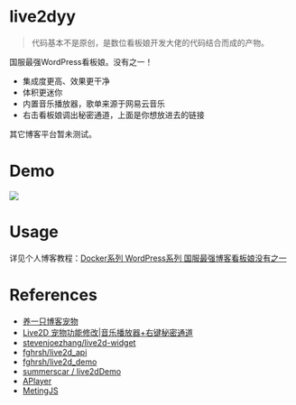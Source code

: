 # live2dyy

> 代码基本不是原创，是数位看板娘开发大佬的代码结合而成的产物。

国服最强WordPress看板娘。没有之一！

+ 集成度更高、效果更干净
+ 体积更迷你
+ 内置音乐播放器，歌单来源于网易云音乐
+ 右击看板娘调出秘密通道，上面是你想放进去的链接

其它博客平台暂未测试。

# Demo

![](https://chevereto.hwb0307.com/images/2022/05/26/image-20220526145829649.png)

# Usage

详见个人博客教程：[Docker系列 WordPress系列 国服最强博客看板娘没有之一](https://blognas.hwb0307.com/linux/docker/1165)

# References

+ [养一只博客宠物](https://crowya.com/1092)
+ [Live2D 宠物功能修改|音乐播放器+右键秘密通道](https://crowya.com/1088)
+ [stevenjoezhang/live2d-widget](https://github.com/stevenjoezhang)
+ [fghrsh/live2d_api](https://github.com/fghrsh/live2d_api)
+ [fghrsh/live2d_demo](https://github.com/fghrsh/live2d_demo)
+ [summerscar / live2dDemo](https://github.com/summerscar/live2dDemo)
+ [APlayer](https://github.com/MoePlayer/APlayer)
+ [MetingJS](https://github.com/metowolf/MetingJS)
